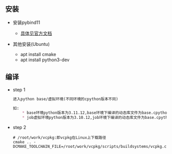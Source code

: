 ## 安装

* 安装pybind11
    * [具体见官方文档](https://pybind11.readthedocs.io/en/latest/installing.html)

* 其他安装(Ubuntu)
    * apt install cmake
    * apt install python3-dev

## 编译

* step 1
    ```markdown
    进入python base/虚拟环境(不同环境的cpython版本不同)
    
    如:
        * base环境python版本为3.11.12,base环境下编译的动态库文件为base.cpython-311-x86_64-linux-gnu.so(仅适用于cpython3.11)
        * job虚拟环境python版本为3.10.12,job环境下编译的动态库文件为base.cpython-310-x86_64-linux-gnu.so(仅适用于cpython3.10)
    ```
    
* step 2
    ```shell
    # /root/work/vcpkg:即vcpkg在Linux上下载路径
    cmake .. -DCMAKE_TOOLCHAIN_FILE=/root/work/vcpkg/scripts/buildsystems/vcpkg.cmake 
    ```